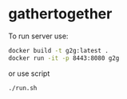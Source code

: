 # gathertogether

To run server use:

```bash
docker build -t g2g:latest . 
docker run -it -p 8443:8080 g2g
```

or use script
```bash
./run.sh
```
